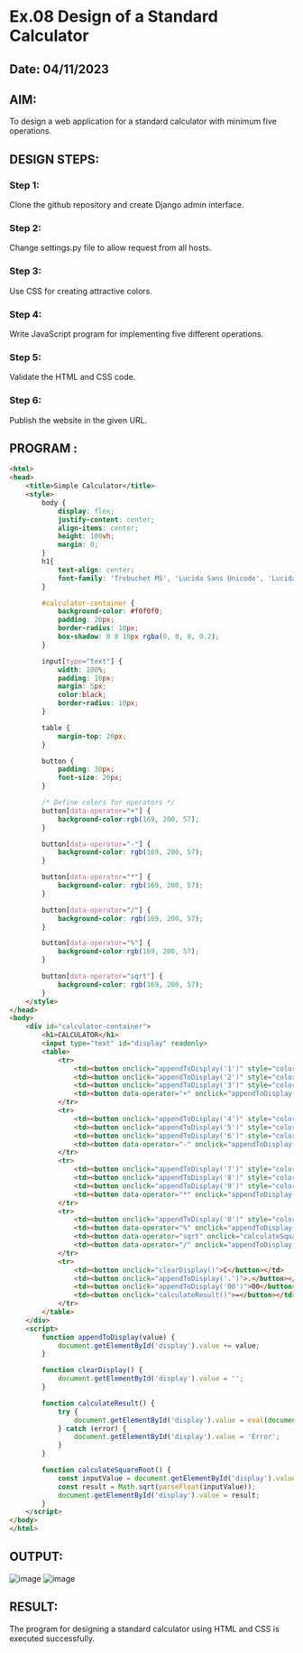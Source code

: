 # Ex.08 Design of a Standard Calculator
## Date: 04/11/2023

## AIM:
To design a web application for a standard calculator with minimum five operations.

## DESIGN STEPS:

### Step 1:
Clone the github repository and create Django admin interface.

### Step 2:
Change settings.py file to allow request from all hosts.

### Step 3:
Use CSS for creating attractive colors.

### Step 4:
Write JavaScript program for implementing five different operations.

### Step 5:
Validate the HTML and CSS code.

### Step 6:
Publish the website in the given URL.

## PROGRAM :
```html
<html>
<head>
    <title>Simple Calculator</title>
    <style>
        body {
            display: flex;
            justify-content: center;
            align-items: center;
            height: 100vh;
            margin: 0;
        }
        h1{
            text-align: center;
            font-family: 'Trebuchet MS', 'Lucida Sans Unicode', 'Lucida Grande', 'Lucida Sans', Arial, sans-serif;
        }

        #calculator-container {
            background-color: #f0f0f0;
            padding: 20px;
            border-radius: 10px;
            box-shadow: 0 0 10px rgba(0, 0, 0, 0.2);
        }

        input[type="text"] {
            width: 100%;
            padding: 10px;
            margin: 5px;
            color:black; 
            border-radius: 10px;
        }

        table {
            margin-top: 20px;
        }

        button {
            padding: 30px;
            font-size: 20px;
        }

        /* Define colors for operators */
        button[data-operator="+"] {
            background-color:rgb(169, 200, 57);
        }

        button[data-operator="-"] {
            background-color: rgb(169, 200, 57);
        }

        button[data-operator="*"] {
            background-color: rgb(169, 200, 57);
        }

        button[data-operator="/"] {
            background-color: rgb(169, 200, 57);
        }

        button[data-operator="%"] {
            background-color:rgb(169, 200, 57);
        }

        button[data-operator="sqrt"] {
            background-color: rgb(169, 200, 57);
        }
    </style>
</head>
<body>
    <div id="calculator-container">
        <h1>CALCULATOR</h1>
        <input type="text" id="display" readonly>
        <table>
            <tr>
                <td><button onclick="appendToDisplay('1')" style="color: rgb(204, 17, 17);">1</button></td>
                <td><button onclick="appendToDisplay('2')" style="color: rgb(204, 17, 17);">2</button></td>
                <td><button onclick="appendToDisplay('3')" style="color: rgb(204, 17, 17);">3</button></td>
                <td><button data-operator="+" onclick="appendToDisplay('+')" style="color: white;">+</button></td>
            </tr>
            <tr>
                <td><button onclick="appendToDisplay('4')" style="color: rgb(204, 17, 17);">4</button></td>
                <td><button onclick="appendToDisplay('5')" style="color: rgb(204, 17, 17);">5</button></td>
                <td><button onclick="appendToDisplay('6')" style="color: rgb(204, 17, 17);">6</button></td>
                <td><button data-operator="-" onclick="appendToDisplay('-')" style="color: white;">-</button></td>
            </tr>
            <tr>
                <td><button onclick="appendToDisplay('7')" style="color: rgb(204, 17, 17);">7</button></td>
                <td><button onclick="appendToDisplay('8')" style="color: rgb(204, 17, 17);">8</button></td>
                <td><button onclick="appendToDisplay('9')" style="color: rgb(204, 17, 17);">9</button></td>
                <td><button data-operator="*" onclick="appendToDisplay('*')" style="color: white;">*</button></td>
            </tr>
            <tr>
                <td><button onclick="appendToDisplay('0')" style="color: rgb(204, 17, 17);">0</button></td>
                <td><button data-operator="%" onclick="appendToDisplay('%')" style="color: rgb(204, 17, 17);">%</button></td>
                <td><button data-operator="sqrt" onclick="calculateSquareRoot()" style="color: rgb(204, 17, 17);">√</button></td>
                <td><button data-operator="/" onclick="appendToDisplay('/')" style="color: rgb(204, 17, 17);">/</button></td>
            </tr>
            <tr>
                <td><button onclick="clearDisplay()">C</button></td>
                <td><button onclick="appendToDisplay('.')">.</button></td>
                <td><button onclick="appendToDisplay('00')">00</button></td>
                <td><button onclick="calculateResult()">=</button></td>
            </tr>
        </table>
    </div>
    <script>
        function appendToDisplay(value) {
            document.getElementById('display').value += value;
        }

        function clearDisplay() {
            document.getElementById('display').value = '';
        }

        function calculateResult() {
            try {
                document.getElementById('display').value = eval(document.getElementById('display').value);
            } catch (error) {
                document.getElementById('display').value = 'Error';
            }
        }

        function calculateSquareRoot() {
            const inputValue = document.getElementById('display').value;
            const result = Math.sqrt(parseFloat(inputValue));
            document.getElementById('display').value = result;
        }
    </script>
</body>
</html>
```

## OUTPUT:
![image](https://github.com/Mugilan212/Calc/assets/144508901/e6c848fb-be1d-4f89-8391-bafa8634941d)
![image](https://github.com/Mugilan212/Calc/assets/144508901/a592ac0c-44d4-4f53-96e6-b8990f6a21dd)


## RESULT:
The program for designing a standard calculator using HTML and CSS is executed successfully.
